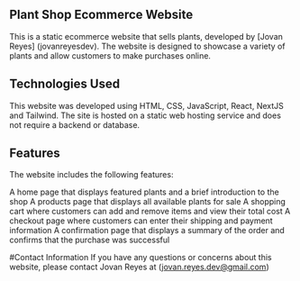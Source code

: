 ## Plant Shop Ecommerce Website
This is a static ecommerce website that sells plants, developed by [Jovan Reyes] (jovanreyesdev). The website is designed to showcase a variety of plants and allow customers to make purchases online.

## Technologies Used
This website was developed using HTML, CSS, JavaScript, React, NextJS and Tailwind. The site is hosted on a static web hosting service and does not require a backend or database.

## Features
The website includes the following features:

A home page that displays featured plants and a brief introduction to the shop
A products page that displays all available plants for sale
A shopping cart where customers can add and remove items and view their total cost
A checkout page where customers can enter their shipping and payment information
A confirmation page that displays a summary of the order and confirms that the purchase was successful

#Contact Information
If you have any questions or concerns about this website, please contact Jovan Reyes at (jovan.reyes.dev@gmail.com)